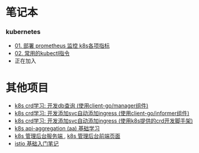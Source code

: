 # 笔记本

### kubernetes

* <a href="post/01.prometheus-monitor/prometheus 监控 k8s.md" target="_blank"> 01. 部署 prometheus 监控 k8s各项指标 </a>
* <a href="post/02.ctl-log.md" target="_blank"> 02. 常用的kubectl指令 </a>
* 正在加入

# 其他项目

* <a href="https://github.com/boyfoo/crd-dbcore" target="_blank"> k8s crd学习: 开发db查询 (使用client-go/manager组件)  </a>
* <a href="https://github.com/boyfoo/k8s-addingress-with-informer" target="_blank"> k8s crd学习: 开发添加svc自动添加ingress (使用client-go/informer组件)  </a>
* <a href="https://github.com/boyfoo/k8s-addingress-with-crd" target="_blank"> k8s crd学习: 开发添加svc自动添加ingress (使用k8s提供的crd开发脚手架)  </a>
* <a href="https://github.com/boyfoo/k8s-aa-basis" target="_blank"> k8s api-aggregation (aa) 基础学习 </a>
* <a href="https://github.com/boyfoo/k8s-system-service" target="_blank"> k8s 管理后台服务端 </a> , <a href="https://github.com/boyfoo/k8s-system-web" target="_blank"> k8s 管理后台前端页面 </a> 
* <a href="https://github.com/boyfoo/istio-started" target="_blank"> istio 基础入门笔记 </a>